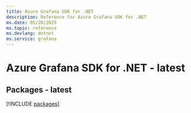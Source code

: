 ```yaml
---
title: Azure Grafana SDK for .NET
description: Reference for Azure Grafana SDK for .NET
ms.date: 05/20/2025
ms.topic: reference
ms.devlang: dotnet
ms.service: grafana
---
```

# Azure Grafana SDK for .NET - latest
## Packages - latest
[!INCLUDE [packages](grafana-index.md)]